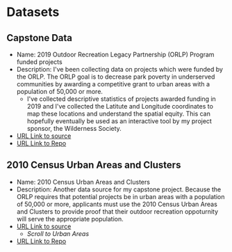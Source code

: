 # Datasets

## Capstone Data
* Name: 2019 Outdoor Recreation Legacy Partnership (ORLP) Program funded projects 
* Description: I've been collecting data on projects which were funded by the ORLP. The ORLP goal is to decrease park poverty in underserved communities by awarding a competitive grant to urban areas with a population of 50,000 or more. 
  * I've collected descriptive statistics of projects awarded funding in 2019 and I've collected the Latitute and Longitude coordinates to map these locations and understand the spatial equity. This can hopefully eventually be used as an interactive tool by my project sponsor, the Wilderness Society. 
* [URL Link to source](https://docs.google.com/spreadsheets/d/12cPeCxhLyhalNxlI_q15DMcSsS7Uh0oNg0ve72s7sjs/edit) 
* [URL Link to Repo](https://github.com/arihernandez98/Data/blob/main/GISTemplate.xlsx) 

## 2010 Census Urban Areas and Clusters
* Name: 2010 Census Urban Areas and Clusters
* Description: Another data source for my capstone project. Because the ORLP requires that potential projects be in urban areas with a population of 50,000 or more, applicants must use the 2010 Census Urban Areas and Clusters to provide proof that their outdoor recreation oppoturnity will serve the appropriate population.
* [URL Link to source](https://www.census.gov/geographies/mapping-files/time-series/geo/carto-boundary-file.html) 
  * *Scroll to Urban Areas*
* [URL Link to Repo](https://github.com/arihernandez98/Data/tree/main/cb_2012_us_uac10_500k)
